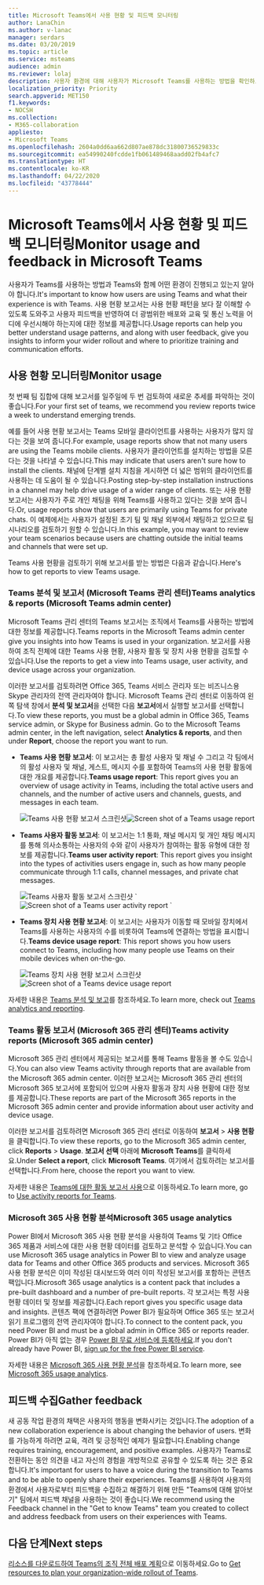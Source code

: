 ```yaml
---
title: Microsoft Teams에서 사용 현황 및 피드백 모니터링
author: LanaChin
ms.author: v-lanac
manager: serdars
ms.date: 03/20/2019
ms.topic: article
ms.service: msteams
audience: admin
ms.reviewer: lolaj
description: 사용자 환경에 대해 사용자가 Microsoft Teams를 사용하는 방법을 확인하고 피드백을 수집하는 데 사용할 수 있는 보고서 옵션에 대해 알아보세요.
localization_priority: Priority
search.appverid: MET150
f1.keywords:
- NOCSH
ms.collection:
- M365-collaboration
appliesto:
- Microsoft Teams
ms.openlocfilehash: 2604a0dd6aa662d807ae878dc31800736529833c
ms.sourcegitcommit: ea54990240fcdde1fb061489468aadd02fb4afc7
ms.translationtype: HT
ms.contentlocale: ko-KR
ms.lasthandoff: 04/22/2020
ms.locfileid: "43778444"
---
```

# <a name="monitor-usage-and-feedback-in-microsoft-teams"></a><span data-ttu-id="5dd20-103">Microsoft Teams에서 사용 현황 및 피드백 모니터링</span><span class="sxs-lookup"><span data-stu-id="5dd20-103">Monitor usage and feedback in Microsoft Teams</span></span>
<span data-ttu-id="5dd20-104">사용자가 Teams를 사용하는 방법과 Teams와 함께 어떤 환경이 진행되고 있는지 알아야 합니다.</span><span class="sxs-lookup"><span data-stu-id="5dd20-104">It's important to know how users are using Teams and what their experience is with Teams.</span></span> <span data-ttu-id="5dd20-105">사용 현황 보고서는 사용 현황 패턴을 보다 잘 이해할 수 있도록 도와주고 사용자 피드백을 반영하여 더 광범위한 배포와 교육 및 통신 노력을 어디에 우선시해야 하는지에 대한 정보를 제공합니다.</span><span class="sxs-lookup"><span data-stu-id="5dd20-105">Usage reports can help you better understand usage patterns, and along with user feedback, give you insights to inform your wider rollout and where to prioritize training and communication efforts.</span></span>

## <a name="monitor-usage"></a><span data-ttu-id="5dd20-106">사용 현황 모니터링</span><span class="sxs-lookup"><span data-stu-id="5dd20-106">Monitor usage</span></span>
<span data-ttu-id="5dd20-107">첫 번째 팀 집합에 대해 보고서를 일주일에 두 번 검토하여 새로운 추세를 파악하는 것이 좋습니다.</span><span class="sxs-lookup"><span data-stu-id="5dd20-107">For your first set of teams, we recommend you review reports twice a week to understand emerging trends.</span></span> 

<span data-ttu-id="5dd20-108">예를 들어 사용 현황 보고서는 Teams 모바일 클라이언트를 사용하는 사용자가 많지 않다는 것을 보여 줍니다.</span><span class="sxs-lookup"><span data-stu-id="5dd20-108">For example, usage reports show that not many users are using the Teams mobile clients.</span></span> <span data-ttu-id="5dd20-109">사용자가 클라이언트를 설치하는 방법을 모른다는 것을 나타낼 수 있습니다.</span><span class="sxs-lookup"><span data-stu-id="5dd20-109">This may indicate that users aren't sure how to install the clients.</span></span> <span data-ttu-id="5dd20-110">채널에 단계별 설치 지침을 게시하면 더 넓은 범위의 클라이언트를 사용하는 데 도움이 될 수 있습니다.</span><span class="sxs-lookup"><span data-stu-id="5dd20-110">Posting step-by-step installation instructions in a channel may help drive usage of a wider range of clients.</span></span> <span data-ttu-id="5dd20-111">또는 사용 현황 보고서는 사용자가 주로 개인 채팅을 위해 Teams를 사용하고 있다는 것을 보여 줍니다.</span><span class="sxs-lookup"><span data-stu-id="5dd20-111">Or, usage reports show that users are primarily using Teams for private chats.</span></span> <span data-ttu-id="5dd20-112">이 예제에서는 사용자가 설정된 초기 팀 및 채널 외부에서 채팅하고 있으므로 팀 시나리오를 검토하기 원할 수 있습니다.</span><span class="sxs-lookup"><span data-stu-id="5dd20-112">In this example, you may want to review your team scenarios because users are chatting outside the initial teams and channels that were set up.</span></span> 

<span data-ttu-id="5dd20-113">Teams 사용 현황을 검토하기 위해 보고서를 받는 방법은 다음과 같습니다.</span><span class="sxs-lookup"><span data-stu-id="5dd20-113">Here's how to get reports to view Teams usage.</span></span> 

### <a name="teams-analytics--reports-microsoft-teams-admin-center"></a><span data-ttu-id="5dd20-114">Teams 분석 및 보고서 (Microsoft Teams 관리 센터)</span><span class="sxs-lookup"><span data-stu-id="5dd20-114">Teams analytics & reports (Microsoft Teams admin center)</span></span>

<span data-ttu-id="5dd20-115">Microsoft Teams 관리 센터의 Teams 보고서는 조직에서 Teams를 사용하는 방법에 대한 정보를 제공합니다.</span><span class="sxs-lookup"><span data-stu-id="5dd20-115">Teams reports in the Microsoft Teams admin center give you insights into how Teams is used in your organization.</span></span> <span data-ttu-id="5dd20-116">보고서를 사용하여 조직 전체에 대한 Teams 사용 현황, 사용자 활동 및 장치 사용 현황을 검토할 수 있습니다.</span><span class="sxs-lookup"><span data-stu-id="5dd20-116">Use the reports to get a view into Teams usage, user activity, and device usage across your organization.</span></span> 

<span data-ttu-id="5dd20-117">이러한 보고서를 검토하려면 Office 365, Teams 서비스 관리자 또는 비즈니스용 Skype 관리자의 전역 관리자여야 합니다. Microsoft Teams 관리 센터로 이동하여 왼쪽 탐색 창에서 **분석 및 보고서**을 선택한 다음 **보고서**에서 실행할 보고서를 선택합니다.</span><span class="sxs-lookup"><span data-stu-id="5dd20-117">To view these reports, you must be a global admin in Office 365, Teams service admin, or Skype for Business admin. Go to the Microsoft Teams admin center, in the left navigation, select **Analytics & reports**, and then under **Report**, choose the report you want to run.</span></span>

- <span data-ttu-id="5dd20-118">**Teams 사용 현황 보고서**: 이 보고서는 총 활성 사용자 및 채널 수 그리고 각 팀에서의 활성 사용자 및 채널, 게스트, 메시지 수를 포함하여 Teams의 사용 현황 활동에 대한 개요를 제공합니다.</span><span class="sxs-lookup"><span data-stu-id="5dd20-118">**Teams usage report**: This report gives you an overview of usage activity in Teams, including the total active users and channels, and the number of active users and channels, guests, and messages in each team.</span></span> 

    <span data-ttu-id="5dd20-119">![Teams 사용 현황 보고서 스크린샷](media/teams-reports-teams-usage.png "Microsoft Teams 관리 센터의 Teams 사용 현황 보고서 스크린샷")</span><span class="sxs-lookup"><span data-stu-id="5dd20-119">![Screen shot of a Teams usage report](media/teams-reports-teams-usage.png "Screen shot of the Teams usage report in the Microsoft Teams admin center")</span></span>     
- <span data-ttu-id="5dd20-120">**Teams 사용자 활동 보고서**: 이 보고서는 1:1 통화, 채널 메시지 및 개인 채팅 메시지를 통해 의사소통하는 사용자의 수와 같이 사용자가 참여하는 활동 유형에 대한 정보를 제공합니다.</span><span class="sxs-lookup"><span data-stu-id="5dd20-120">**Teams user activity report**: This report gives you insight into the types of activities users engage in, such as how many people communicate through 1:1 calls, channel messages, and private chat messages.</span></span> 

    <span data-ttu-id="5dd20-121">![Teams 사용자 활동 보고서 스크린샷](media/teams-reports-user-activity.png "Microsoft Teams 관리 센터의 Teams 사용자 활동 보고서 스크린샷") 
\`</span><span class="sxs-lookup"><span data-stu-id="5dd20-121">![Screen shot of a Teams user activity report](media/teams-reports-user-activity.png "Screen shot of the Teams user activity report in the Microsoft Teams admin center") 
\`</span></span>
- <span data-ttu-id="5dd20-122">**Teams 장치 사용 현황 보고서**: 이 보고서는 사용자가 이동할 때 모바일 장치에서 Teams를 사용하는 사용자의 수를 비롯하여 Teams에 연결하는 방법을 표시합니다.</span><span class="sxs-lookup"><span data-stu-id="5dd20-122">**Teams device usage report**: This report shows you how users connect to Teams, including how many people use Teams on their mobile devices when on-the-go.</span></span> 

    <span data-ttu-id="5dd20-123">![Teams 장치 사용 현황 보고서 스크린샷](media/teams-reports-device-usage.png "Microsoft Teams 관리 센터의 Teams 장치 사용 현황 보고서 스크린샷")</span><span class="sxs-lookup"><span data-stu-id="5dd20-123">![Screen shot of a Teams device usage report](media/teams-reports-device-usage.png "Screen shot of the Teams device usage report in the Microsoft Teams admin center")</span></span>

<span data-ttu-id="5dd20-124">자세한 내용은 [Teams 분석 및 보고](teams-analytics-and-reports/teams-reporting-reference.md)를 참조하세요.</span><span class="sxs-lookup"><span data-stu-id="5dd20-124">To learn more, check out [Teams analytics and reporting](teams-analytics-and-reports/teams-reporting-reference.md).</span></span> 

### <a name="teams-activity-reports-microsoft-365-admin-center"></a><span data-ttu-id="5dd20-125">Teams 활동 보고서 (Microsoft 365 관리 센터)</span><span class="sxs-lookup"><span data-stu-id="5dd20-125">Teams activity reports (Microsoft 365 admin center)</span></span>
<span data-ttu-id="5dd20-126">Microsoft 365 관리 센터에서 제공되는 보고서를 통해 Teams 활동을 볼 수도 있습니다.</span><span class="sxs-lookup"><span data-stu-id="5dd20-126">You can also view Teams activity through reports that are available from the Microsoft 365 admin center.</span></span> <span data-ttu-id="5dd20-127">이러한 보고서는 Microsoft 365 관리 센터의 Microsoft 365 보고서에 포함되어 있으며 사용자 활동과 장치 사용 현황에 대한 정보를 제공합니다.</span><span class="sxs-lookup"><span data-stu-id="5dd20-127">These reports are part of the Microsoft 365 reports in the Microsoft 365 admin center and provide information about user activity and device usage.</span></span> 

<span data-ttu-id="5dd20-128">이러한 보고서를 검토하려면 Microsoft 365 관리 센터로 이동하여 **보고서** > **사용 현황**을 클릭합니다.</span><span class="sxs-lookup"><span data-stu-id="5dd20-128">To view these reports, go to the Microsoft 365 admin center, click **Reports** > **Usage**.</span></span> <span data-ttu-id="5dd20-129">**보고서 선택** 아래에 **Microsoft Teams**를 클릭하세요.</span><span class="sxs-lookup"><span data-stu-id="5dd20-129">Under **Select a report**, click **Microsoft Teams**.</span></span> <span data-ttu-id="5dd20-130">여기에서 검토하려는 보고서를 선택합니다.</span><span class="sxs-lookup"><span data-stu-id="5dd20-130">From here, choose the report you want to view.</span></span>

<span data-ttu-id="5dd20-131">자세한 내용은 [Teams에 대한 활동 보고서 사용](teams-activity-reports.md)으로 이동하세요.</span><span class="sxs-lookup"><span data-stu-id="5dd20-131">To learn more, go to [Use activity reports for Teams](teams-activity-reports.md).</span></span>

### <a name="microsoft-365-usage-analytics"></a><span data-ttu-id="5dd20-132">Microsoft 365 사용 현황 분석</span><span class="sxs-lookup"><span data-stu-id="5dd20-132">Microsoft 365 usage analytics</span></span>

<span data-ttu-id="5dd20-133">Power BI에서 Microsoft 365 사용 현황 분석을 사용하여 Teams 및 기타 Office 365 제품과 서비스에 대한 사용 현황 데이터를 검토하고 분석할 수 있습니다.</span><span class="sxs-lookup"><span data-stu-id="5dd20-133">You can use Microsoft 365 usage analytics in Power BI to view and analyze usage data for Teams and other Office 365 products and services.</span></span> <span data-ttu-id="5dd20-134">Microsoft 365 사용 현황 분석은 이미 작성된 대시보드와 여러 이미 작성된 보고서를 포함하는 콘텐츠 팩입니다.</span><span class="sxs-lookup"><span data-stu-id="5dd20-134">Microsoft 365 usage analytics is a content pack that includes a pre-built dashboard and a number of pre-built reports.</span></span> <span data-ttu-id="5dd20-135">각 보고서는 특정 사용 현황 데이터 및 정보를 제공합니다.</span><span class="sxs-lookup"><span data-stu-id="5dd20-135">Each report gives you specific usage data and insights.</span></span> <span data-ttu-id="5dd20-136">콘텐츠 팩에 연결하려면 Power BI가 필요하며 Office 365 또는 보고서 읽기 프로그램의 전역 관리자여야 합니다.</span><span class="sxs-lookup"><span data-stu-id="5dd20-136">To connect to the content pack, you need Power BI and must be a global admin in Office 365 or reports reader.</span></span> <span data-ttu-id="5dd20-137">Power BI가 아직 없는 경우 [Power BI 무료 서비스에 등록하세요](https://powerbi.microsoft.com).</span><span class="sxs-lookup"><span data-stu-id="5dd20-137">If you don't already have Power BI, [sign up for the free Power BI service](https://powerbi.microsoft.com).</span></span> 

<span data-ttu-id="5dd20-138">자세한 내용은 [Microsoft 365 사용 현황 분석](https://support.office.com/article/Microsoft-365-usage-analytics-77ff780d-ab19-4553-adea-09cb65ad0f1f)을 참조하세요.</span><span class="sxs-lookup"><span data-stu-id="5dd20-138">To learn more, see [Microsoft 365 usage analytics](https://support.office.com/article/Microsoft-365-usage-analytics-77ff780d-ab19-4553-adea-09cb65ad0f1f).</span></span> 

## <a name="gather-feedback"></a><span data-ttu-id="5dd20-139">피드백 수집</span><span class="sxs-lookup"><span data-stu-id="5dd20-139">Gather feedback</span></span>
<span data-ttu-id="5dd20-140">새 공동 작업 환경의 채택은 사용자의 행동을 변화시키는 것입니다.</span><span class="sxs-lookup"><span data-stu-id="5dd20-140">The adoption of a new collaboration experience is about changing the behavior of users.</span></span> <span data-ttu-id="5dd20-141">변화를 가능하게 하려면 교육, 격려 및 긍정적인 예제가 필요합니다.</span><span class="sxs-lookup"><span data-stu-id="5dd20-141">Enabling change requires training, encouragement, and positive examples.</span></span> <span data-ttu-id="5dd20-142">사용자가 Teams로 전환하는 동안 의견을 내고 자신의 경험을 개방적으로 공유할 수 있도록 하는 것은 중요합니다.</span><span class="sxs-lookup"><span data-stu-id="5dd20-142">It's important for users to have a voice during the transition to Teams and to be able to openly share their experiences.</span></span> <span data-ttu-id="5dd20-143">Teams를 사용하여 사용자의 환경에서 사용자로부터 피드백을 수집하고 해결하기 위해 만든 "Teams에 대해 알아보기" 팀에서 피드백 채널을 사용하는 것이 좋습니다.</span><span class="sxs-lookup"><span data-stu-id="5dd20-143">We recommend using the Feedback channel in the "Get to know Teams" team you created to collect and address feedback from users on their experiences with Teams.</span></span> 

## <a name="next-steps"></a><span data-ttu-id="5dd20-144">다음 단계</span><span class="sxs-lookup"><span data-stu-id="5dd20-144">Next steps</span></span>
<span data-ttu-id="5dd20-145">[리소스를 다운로드하여 Teams의 조직 전체 배포 계획](get-started-with-teams-resources-for-org-wide-rollout.md)으로 이동하세요.</span><span class="sxs-lookup"><span data-stu-id="5dd20-145">Go to [Get resources to plan your organization-wide rollout of Teams](get-started-with-teams-resources-for-org-wide-rollout.md).</span></span>
